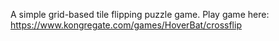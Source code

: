 A simple grid-based tile flipping puzzle game.
Play game here: https://www.kongregate.com/games/HoverBat/crossflip
